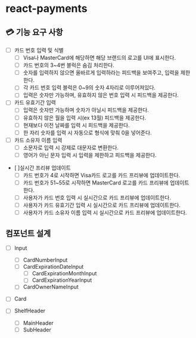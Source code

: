 # react-payments
## 💳 기능 요구 사항

- [ ] 카드 번호 입력 및 식별
  - [ ] Visa나 MasterCard에 해당하면 해당 브랜드의 로고를 UI에 표시한다.
  - [ ] 카드 번호의 3~4번 블럭은 숨김 처리한다.
  - [ ] 숫자를 입력하지 않으면 올바르게 입력하라는 피드백을 보여주고, 입력을 제한한다.
  - [ ] 각 카드 번호 입력 블럭은 0~9의 숫자 4자리로 이루어져있다.
  - [ ] 입력은 숫자만 가능하며, 유효하지 않은 번호 입력 시 피드백을 제공한다.

- [ ] 카드 유효기간 입력
  - [ ] 입력은 숫자만 가능하며 숫자가 아닐시 피드백을 제공한다.
  - [ ] 유효하지 않은 월을 입력 시(ex 13월) 피드백을 제공한다.
  - [ ] 현재보다 이전 날짜를 입력 시 피드백을 제공한다.
  - [ ] 한 자리 숫자를 입력 시 자동으로 형식에 맞춰 0을 넣어준다.
  
- [ ] 카드 소유자 이름 입력
  - [ ] 소문자로 입력 시 강제로 대문자로 변환한다.
  - [ ] 영어가 아닌 문자 입력 시 입력을 제한하고 피드백을 제공한다.

- [ ]실시간 프리뷰 업데이트
  - [ ] 카드 번호가 4로 시작하면 Visa카드 로고를 카드 프리뷰에 업데이트한다.
  - [ ] 카드 번호가 51~55로 시작하면 MasterCard 로고를 카드 프리뷰에 업데이트한다.
  - [ ] 사용자가 카드 번호 입력 시 실시간으로 카드 프리뷰에 업데이트한다.
  - [ ] 사용자가 카드 유효기간 입력 시 실시간으로 카드 프리뷰에 업데이트한다.
  - [ ] 사용자가 카드 소유자 이름 입력 시 실시간으로 카드 프리뷰에 업데이트한다.

## 컴포넌트 설계
- [ ] Input
  - [ ] CardNumberInput
  - [ ] CardExpirationDateInput
    - [ ] CardExpirationMonthInput
    - [ ] CardExpirationYearInput
  - [ ] CardOwnerNameInput

- [ ] Card

- [ ] ShelfHeader
  - [ ] MainHeader
  - [ ] SubHeader